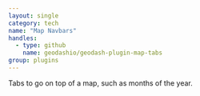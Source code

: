 ```yaml
---
layout: single
category: tech
name: "Map Navbars"
handles:
  - type: github
    name: geodashio/geodash-plugin-map-tabs
group: plugins
---
```


Tabs to go on top of a map, such as months of the year.
